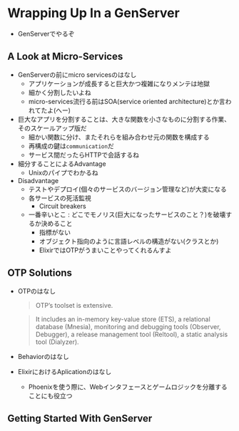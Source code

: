 # Wrapping Up In a GenServer

- GenServerでやるぞ

## A Look at Micro-Services
- GenServerの前にmicro servicesのはなし
    - アプリケーションが成長すると巨大かつ複雑になりメンテは地獄
    - 細かく分割したいよね
    - micro-services流行る前はSOA(service oriented architecture)とか言われてたよ(へー)
- 巨大なアプリを分割することは、大きな関数を小さなものに分割する作業、そのスケールアップ版だ
    - 細かい関数に分け、またそれらを組み合わせ元の関数を構成する
    - 再構成の鍵は`communication`だ
    - サービス間だったらHTTPで会話するね
- 細分することによるAdvantage
    - Unixのパイプでわかるね
- Disadvantage
    - テストやデプロイ(個々のサービスのバージョン管理など)が大変になる
    - 各サービスの死活監視
        - Circuit breakers
    - 一番辛いとこ : どこでモノリス(巨大になったサービスのこと？)を破壊するか決めること
        - 指標がない
        - オブジェクト指向のように言語レベルの構造がない(クラスとか)
        - ElixirではOTPがうまいことやってくれるんすよ

## OTP Solutions
- OTPのはなし
    > OTP’s toolset is extensive.

    > It includes an in-memory key-value store (ETS), a relational database (Mnesia), monitoring and debugging tools (Observer, Debugger), a release management tool (Reltool), a static analysis tool (Dialyzer).

- Behaviorのはなし
- ElixirにおけるAplicationのはなし
    - Phoenixを使う際に、Webインタフェースとゲームロジックを分離することにも役立つ

## Getting Started With GenServer
